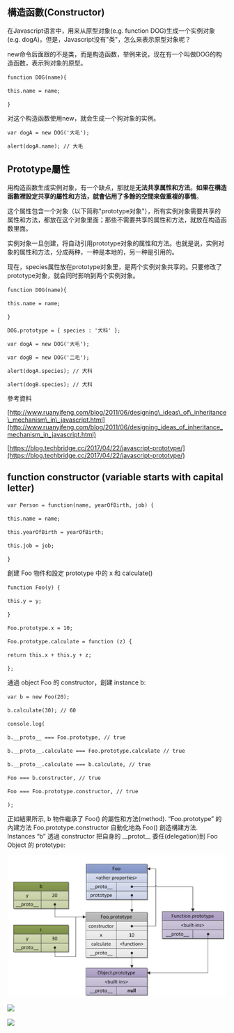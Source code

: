 ## 構造函數\(Constructor\)

在Javascript语言中，用来从原型对象\(e.g. function DOG\)生成一个实例对象\(e.g. dogA\)。但是，Javascript没有"类"，怎么来表示原型对象呢？

new命令后面跟的不是类，而是构造函数，举例来说，现在有一个叫做DOG的构造函数，表示狗对象的原型。

`function DOG(name){`

`this.name = name;`

`}`

对这个构造函数使用new，就会生成一个狗对象的实例。

`var dogA = new DOG('大毛');`

`alert(dogA.name); // 大毛`

## Prototype屬性

用构造函数生成实例对象，有一个缺点，那就是**无法共享属性和方法**。**如果在構造函數裡設定共享的屬性和方法，就會佔用了多餘的空間來做重複的事情**。

这个属性包含一个对象（以下简称"prototype对象"），所有实例对象需要共享的属性和方法，都放在这个对象里面；那些不需要共享的属性和方法，就放在构造函数里面。

实例对象一旦创建，将自动引用prototype对象的属性和方法。也就是说，实例对象的属性和方法，分成两种，一种是本地的，另一种是引用的。

现在，species属性放在prototype对象里，是两个实例对象共享的。只要修改了prototype对象，就会同时影响到两个实例对象。

`function DOG(name){`

`this.name = name;`

`}`

`DOG.prototype = { species : '犬科' };`

`var dogA = new DOG('大毛');`

`var dogB = new DOG('二毛');`

`alert(dogA.species); // 犬科`

`alert(dogB.species); // 犬科`

參考資料

[http://www.ruanyifeng.com/blog/2011/06/designing\_ideas\_of\_inheritance\_mechanism\_in\_javascript.html](http://www.ruanyifeng.com/blog/2011/06/designing_ideas_of_inheritance_mechanism_in_javascript.html)

[https://blog.techbridge.cc/2017/04/22/javascript-prototype/](https://blog.techbridge.cc/2017/04/22/javascript-prototype/)

## function constructor \(variable starts with capital letter\)

`var Person = function(name, yearOfBirth, job) {`

`this.name = name;`

`this.yearOfBirth = yearOfBirth;`

`this.job = job;`

`}`

創建 Foo 物件和設定 prototype 中的 x 和 calculate\(\)

`function Foo(y) {`

`this.y = y;`

`}`

`Foo.prototype.x = 10;`

`Foo.prototype.calculate = function (z) {`

`return this.x + this.y + z;`

`};`

通過 object Foo 的 constructor，創建 instance b:

`var b = new Foo(20);`

`b.calculate(30); // 60`

`console.log(`

`b.__proto__ === Foo.prototype, // true`

`b.__proto__.calculate === Foo.prototype.calculate // true`

`b.__proto__.calculate === b.calculate, // true`

`Foo === b.constructor, // true`

`Foo === Foo.prototype.constructor, // true`

`);`

正如結果所示, b 物件繼承了 Foo\(\) 的屬性和方法\(method\). “Foo.prototype” 的內建方法 Foo.prototype.constructor 自動化地為 Foo\(\) 創造構建方法.  
Instances “b” 透過 constructor 把自身的 \_\_protot\_\_ 委任\(delegation\)到 Foo Object 的 prototype:

![](/assets/js-13)

![](blob:file:///bccb5ad5-7f7d-4558-a7a2-75904196481f)

![](blob:file:///1077cbd0-a5c1-4208-afa4-7021297e4c93)

